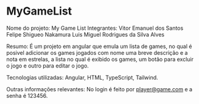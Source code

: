 # MyGameList
Nome do projeto: My Game List
Integrantes: Vitor Emanuel dos Santos
             Felipe Shigueo Nakamura
             Luis Miguel Rodrigues da Silva Alves

Resumo: É um projeto em angular que emula um lista de games, no qual é posivel adicionar os games jogados com nome uma breve descrição e a nota em estrelas, a lista no qual é exibido os games, um botão para excluir o jogo e outro para editar o jogo.

Tecnologias utilizadas: Angular, HTML, TypeScript, Tailwind.

Outras informações relevantes: No login é feito por player@game.com e a senha é 123456.
